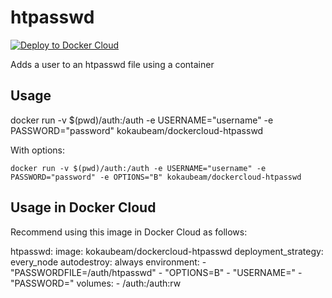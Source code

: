 # htpasswd

[![Deploy to Docker Cloud](https://files.cloud.docker.com/images/deploy-to-dockercloud.svg)](https://cloud.docker.com/stack/deploy/)

Adds a user to an htpasswd file using a container

## Usage

  docker run -v $(pwd)/auth:/auth -e USERNAME="username" -e PASSWORD="password" kokaubeam/dockercloud-htpasswd

With options:

	docker run -v $(pwd)/auth:/auth -e USERNAME="username" -e PASSWORD="password" -e OPTIONS="B" kokaubeam/dockercloud-htpasswd

## Usage in Docker Cloud

Recommend using this image in Docker Cloud as follows:

  htpasswd:
    image: kokaubeam/dockercloud-htpasswd
    deployment_strategy: every_node
    autodestroy: always
    environment:
      - "PASSWORDFILE=/auth/htpasswd"
      - "OPTIONS=B"
      - "USERNAME="
      - "PASSWORD="
    volumes:
      - /auth:/auth:rw

